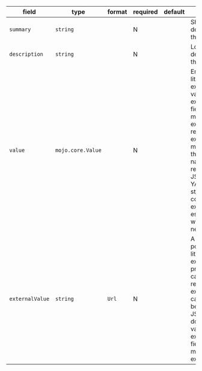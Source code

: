 | field | type | format | required | default | description |
|---|---|---|---|---|---|
| `summary` | `string` |  | N |  | Short description for the example. |
| `description` | `string` |  | N |  | Long description for the example. |
| `value` | `mojo.core.Value` |  | N |  | Embedded literal example.The value field and externalValue field are mutually exclusive.To represent examples of media types that cannot naturally represented in JSON or YAML,use a string value to contain the example, escaping where necessary. |
| `externalValue` | `string` | `Url` | N |  | A URL that points to the literal example.This provides the capability to reference examples that cannot easily be included in JSON or YAML documents.The value field and externalValue field are mutually exclusive. |

